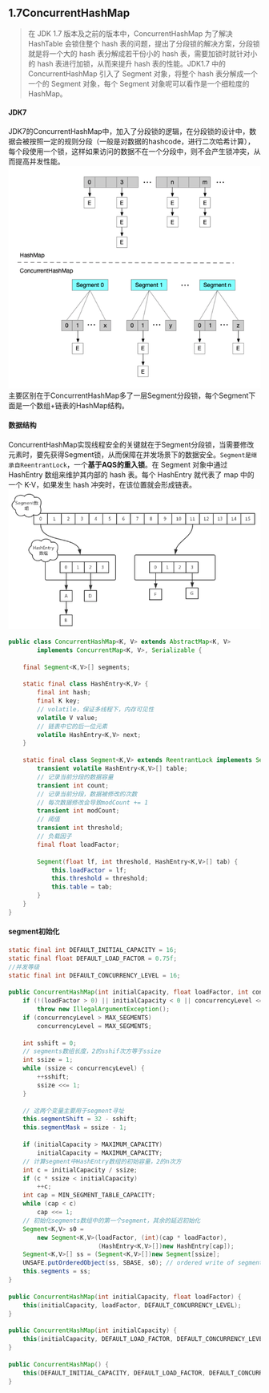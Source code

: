 ## 1.7ConcurrentHashMap
> 在 JDK 1.7 版本及之前的版本中，ConcurrentHashMap 为了解决 HashTable 会锁住整个 hash 表的问题，提出了分段锁的解决方案，分段锁就是将一个大的 hash 表分解成若干份小的 hash 表，需要加锁时就针对小的 hash 表进行加锁，从而来提升 hash 表的性能。JDK1.7 中的 ConcurrentHashMap 引入了 Segment 对象，将整个 hash 表分解成一个一个的 Segment 对象，每个 Segment 对象呢可以看作是一个细粒度的 HashMap。

#### JDK7
JDK7的ConcurrentHashMap中，加入了分段锁的逻辑，在分段锁的设计中，数据会被按照一定的规则分段（一般是对数据的hashcode，进行二次哈希计算），每个段使用一个锁，这样如果访问的数据不在一个分段中，则不会产生锁冲突，从而提高并发性能。<br>
![multithreading-1.7concurrenthashmap数据结构](../resource/multithreading/multithreading-1.7concurrenthashmap数据结构.jpg)
主要区别在于ConcurrentHashMap多了一层Segment分段锁，每个Segment下面是一个数组+链表的HashMap结构。

#### 数据结构
ConcurrentHashMap实现线程安全的关键就在于Segment分段锁，当需要修改元素时，要先获得Segment锁，从而保障在并发场景下的数据安全。`Segment是继承自ReentrantLock`，一个**基于AQS的重入锁**。在 Segment 对象中通过 HashEntry 数组来维护其内部的 hash 表。每个 HashEntry 就代表了 map 中的一个 K-V，如果发生 hash 冲突时，在该位置就会形成链表。
![multithreading-concurrenthashmap1.7完整结构图](../resource/multithreading/multithreading-concurrenthashmap1.7完整结构图.jpg)
```java
public class ConcurrentHashMap<K, V> extends AbstractMap<K, V>
        implements ConcurrentMap<K, V>, Serializable {

    final Segment<K,V>[] segments;
    
    static final class HashEntry<K,V> {
        final int hash;
        final K key;
        // volatile，保证多线程下，内存可见性
        volatile V value;
        // 链表中它的后一位元素
        volatile HashEntry<K,V> next;
    }

    static final class Segment<K,V> extends ReentrantLock implements Serializable {
        transient volatile HashEntry<K,V>[] table;
        // 记录当前分段的数据容量
        transient int count;
        // 记录当前分段，数据被修改的次数
        // 每次数据修改会导致modCount += 1
        transient int modCount;
        // 阈值
        transient int threshold;
        // 负载因子
        final float loadFactor;
        
        Segment(float lf, int threshold, HashEntry<K,V>[] tab) {
            this.loadFactor = lf;
            this.threshold = threshold;
            this.table = tab;
        }
    }
}
```
#### segment初始化
```java
static final int DEFAULT_INITIAL_CAPACITY = 16;
static final float DEFAULT_LOAD_FACTOR = 0.75f;
//并发等级
static final int DEFAULT_CONCURRENCY_LEVEL = 16;

public ConcurrentHashMap(int initialCapacity, float loadFactor, int concurrencyLevel) {
    if (!(loadFactor > 0) || initialCapacity < 0 || concurrencyLevel <= 0)
        throw new IllegalArgumentException();
    if (concurrencyLevel > MAX_SEGMENTS)
        concurrencyLevel = MAX_SEGMENTS;

    int sshift = 0;
    // segments数组长度，2的sshif次方等于ssize
    int ssize = 1;
    while (ssize < concurrencyLevel) {
        ++sshift;
        ssize <<= 1;
    }

    // 这两个变量主要用于segment寻址
    this.segmentShift = 32 - sshift;
    this.segmentMask = ssize - 1;

    if (initialCapacity > MAXIMUM_CAPACITY)
        initialCapacity = MAXIMUM_CAPACITY;
    // 计算segment中HashEntry数组的初始容量，2的n次方
    int c = initialCapacity / ssize;
    if (c * ssize < initialCapacity)
        ++c;
    int cap = MIN_SEGMENT_TABLE_CAPACITY;
    while (cap < c)
        cap <<= 1;
    // 初始化segments数组中的第一个segment，其余的延迟初始化
    Segment<K,V> s0 =
        new Segment<K,V>(loadFactor, (int)(cap * loadFactor),
                         (HashEntry<K,V>[])new HashEntry[cap]);
    Segment<K,V>[] ss = (Segment<K,V>[])new Segment[ssize];
    UNSAFE.putOrderedObject(ss, SBASE, s0); // ordered write of segments[0]
    this.segments = ss;
}

public ConcurrentHashMap(int initialCapacity, float loadFactor) {
    this(initialCapacity, loadFactor, DEFAULT_CONCURRENCY_LEVEL);
}

public ConcurrentHashMap(int initialCapacity) {
    this(initialCapacity, DEFAULT_LOAD_FACTOR, DEFAULT_CONCURRENCY_LEVEL);
}

public ConcurrentHashMap() {
    this(DEFAULT_INITIAL_CAPACITY, DEFAULT_LOAD_FACTOR, DEFAULT_CONCURRENCY_LEVEL);
}
```

